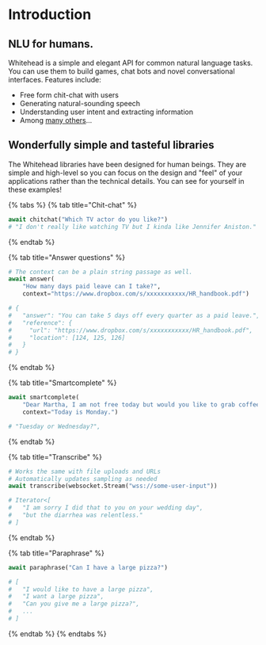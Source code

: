 # Introduction

## NLU for humans.

Whitehead is a simple and elegant API for common natural language tasks. You can use them to build games, chat bots and novel conversational interfaces. Features include:

* Free form chit-chat with users
* Generating natural-sounding speech
* Understanding user intent and extracting information
* Among [many others](list-of-features.md)...

## Wonderfully simple and tasteful libraries

The Whitehead libraries have been designed for human beings. They are simple and high-level so you can focus on the design and "feel" of your applications rather than the technical details. You can see for yourself in these examples!

{% tabs %}
{% tab title="Chit-chat" %}
```python
await chitchat("Which TV actor do you like?")
# "I don't really like watching TV but I kinda like Jennifer Aniston."
```
{% endtab %}

{% tab title="Answer questions" %}
```python
# The context can be a plain string passage as well.
await answer(
    "How many days paid leave can I take?",
    context="https://www.dropbox.com/s/xxxxxxxxxxx/HR_handbook.pdf")

# {
#   "answer": "You can take 5 days off every quarter as a paid leave.",
#   "reference": {
#     "url": "https://www.dropbox.com/s/xxxxxxxxxxx/HR_handbook.pdf",
#     "location": [124, 125, 126]
#   }
# }
```
{% endtab %}

{% tab title="Smartcomplete" %}
```python
await smartcomplete(
    "Dear Martha, I am not free today but would you like to grab coffee on", 
    context="Today is Monday.")

# "Tuesday or Wednesday?",
```
{% endtab %}

{% tab title="Transcribe" %}
```python
# Works the same with file uploads and URLs
# Automatically updates sampling as needed
await transcribe(websocket.Stream("wss://some-user-input"))

# Iterator<[
#   "I am sorry I did that to you on your wedding day",
#   "but the diarrhea was relentless."
# ]
```
{% endtab %}

{% tab title="Paraphrase" %}
```python
await paraphrase("Can I have a large pizza?")

# [
#   "I would like to have a large pizza",
#   "I want a large pizza",
#   "Can you give me a large pizza?",
#   ...
# ]
```
{% endtab %}
{% endtabs %}

